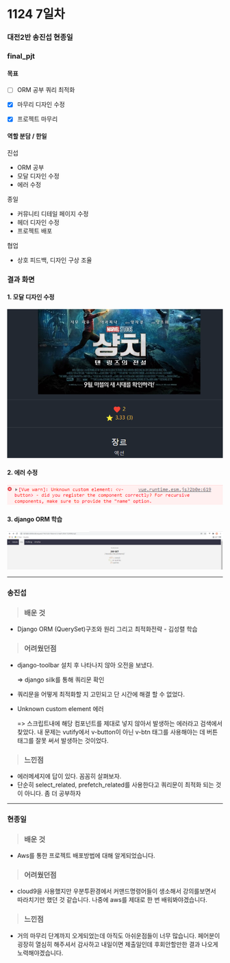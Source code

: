# 1124 7일차

### 대전2반 송진섭 현종일 

### final_pjt

#### 목표

- [ ] ORM 공부 쿼리 최적화
- [x] 마무리 디자인 수정
- [x] 프로젝트 마무리



#### 역할 분담 / 한일

진섭 

- ORM 공부
- 모달 디자인 수정
- 에러 수정



종일 

- 커뮤니티 디테일 페이지 수정
- 헤더 디자인 수정
- 프로젝트 배포



협업

- 상호 피드백, 디자인 구상 조율



### 결과 화면

#### 1. 모달 디자인 수정

![](README_7.assets/1124_1.png)





#### 2. 에러 수정

![](README_7.assets/error.png)

#### 3. django ORM 학습

![](README_7.assets/1124.png)



-----



### 송진섭

> ### 배운 것

-  Django ORM (QuerySet)구조와 원리 그리고 최적화전략 - 김성렬 학습

  


> ### 어려웠던점

- django-toolbar 설치 후 나타나지 않아 오전을 보냈다.

  => django silk를 통해 쿼리문 확인

- 쿼리문을 어떻게 최적화할 지 고민되고 단 시간에 해결 할 수 없었다.

- Unknown custom element 에러

  => 스크립트내에 해당 컴포넌트를 제대로 넣지 않아서 발생하는 에러라고 검색에서 찾았다. 내 문제는 vutify에서 v-button이 아닌 v-btn 태그를 사용해야는 데 버튼 태그를 잘못 써서 발생하는 것이었다.

  


> ### 느낀점

- 에러메세지에 답이 있다. 꼼꼼히 살펴보자.
- 단순히 select_related, prefetch_related를 사용한다고 쿼리문이 최적화 되는 것이 아니다. 좀 더 공부하자



-----



### 현종일

> ### 배운 것

- Aws를 통한 프로젝트 배포방법에 대해 알게되었습니다.



> ### 어려웠던점

- cloud9을 사용했지만 우분투환경에서 커맨드명령어들이 생소해서 강의를보면서 따라치기만 했던 것 같습니다. 나중에 aws를 제대로 한 번 배워봐야겠습니다.



> ### 느낀점

- 거의 마무리 단계까지 오게되었는데 아직도 아쉬운점들이 너무 많습니다. 페어분이 굉장히 열심히 해주셔서 감사하고 내일이면 제출일인데 후회안할만한 결과 나오게 노력해야겠습니다.

